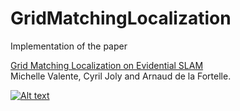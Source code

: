 # GridMatchingLocalization
Implementation of the paper

[Grid Matching Localization on Evidential SLAM](https://www.researchgate.net/publication/328612397_Grid_Matching_Localization_on_Evidential_SLAM)  
Michelle Valente, Cyril Joly and Arnaud de la Fortelle.

[![Alt text](https://img.youtube.com/vi/NbVDIgLxjgQ/0.jpg)](https://youtu.be/NbVDIgLxjgQ)

